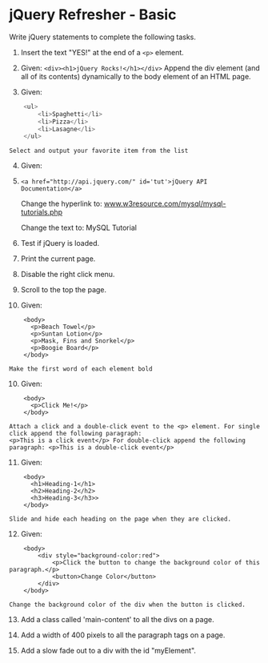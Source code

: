 # jQuery Refresher - Basic

Write jQuery statements to complete the following tasks.


1.  Insert the text "YES!" at the end of a `<p>` element.

2.  Given:  `<div><h1>jQuery Rocks!</h1></div>`
	Append the div element (and all of its contents) dynamically to the body element of an HTML page.

3.  Given:
```js  
	<ul>
		<li>Spaghetti</li>
		<li>Pizza</li>
		<li>Lasagne</li>
    </ul>
```
	Select and output your favorite item from the list

4.  Given:  
5.  `<a href="http://api.jquery.com/" id='tut'>jQuery API Documentation</a>`
	
    Change the hyperlink to: www.w3resource.com/mysql/mysql-tutorials.php
    
	Change the text to: MySQL Tutorial

5.  Test if jQuery is loaded. 
6.  Print the current page.
7.  Disable the right click menu.
8.  Scroll to the top the page.
9.  Given:
```
	<body>
	  <p>Beach Towel</p>
	  <p>Suntan Lotion</p>
	  <p>Mask, Fins and Snorkel</p>
	  <p>Boogie Board</p>
	</body>
```
	Make the first word of each element bold

10. Given:
```
 	<body>
 	  <p>Click Me!</p>
 	</body>
 ```
 
 	Attach a click and a double-click event to the <p> element. For single click append the following paragraph: 
	<p>This is a click event</p> For double-click append the following paragraph: <p>This is a double-click event</p>

11. Given: 
```	
	<body>
 	  <h1>Heading-1</h1>
 	  <h2>Heading-2</h2>
 	  <h3>Heading-3</h3>>
 	</body>
```
	Slide and hide each heading on the page when they are clicked.

12. Given:
```
	<body>
		<div style="background-color:red"> 
			<p>Click the button to change the background color of this paragraph.</p> 
			<button>Change Color</button> 
		</div>
	</body>
```
	Change the background color of the div when the button is clicked.

13. Add a class called 'main-content' to all the divs on a page.

14. Add a width of 400 pixels to all the paragraph tags on a page.

15. Add a slow fade out to a div with the id "myElement".
